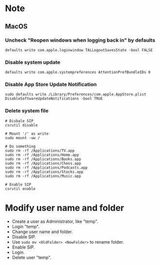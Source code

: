 # Note

## MacOS
### Uncheck "Reopen windows when logging back in" by defaults
```
defaults write com.apple.loginwindow TALLogoutSavesState -bool FALSE
```

### Disable system update
```
defaults write com.apple.systempreferences AttentionPrefBundleIDs 0
```

### Disable App Store Update Notification
```
sudo defaults write /Library/Preferences/com.apple.AppStore.plist DisableSoftwareUpdateNotifications -bool TRUE
```

### Delete system file
```
# Disbale SIP
csrutil disable

# Mount '/' as write
sudo mount -uw /

# Do something
sudo rm -rf /Applications/TV.app
sudo rm -rf /Applications/Home.app
sudo rm -rf /Applications/Books.app
sudo rm -rf /Applications/Chess.app
sudo rm -rf /Applications/Podcasts.app
sudo rm -rf /Applications/Stocks.app
sudo rm -rf /Applications/Music.app

# Enable SIP
csrutil enable
```

# Modify user name and folder
- Create a user as Administrator, like "temp".
- Login "temp".
- Change user name and folder.
- Disable SIP.
- Use `sudo mv <OldFolder> <NewFolder>` to rename folder.
- Enable SIP.
- Login.
- Delete user "temp".
